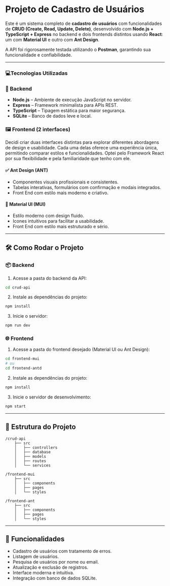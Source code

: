# Projeto de Cadastro de Usuários

Este é um sistema completo de **cadastro de usuários** com funcionalidades de **CRUD (Create, Read, Update, Delete)**, desenvolvido com **Node.js + TypeScript + Express** no backend e dois frontends distintos usando **React**: um com **Material UI** e outro com **Ant Design**. 

A API foi rigorosamente testada utilizando o **Postman**, garantindo sua funcionalidade e confiabilidade.

---

### 💻Tecnologias Utilizadas

### 🧠 Backend
- **Node.js** – Ambiente de execução JavaScript no servidor.
- **Express** – Framework minimalista para APIs REST.
- **TypeScript** – Tipagem estática para maior segurança.
- **SQLite** – Banco de dados leve e local.

### 🖼️ Frontend (2 interfaces)

Decidi criar duas interfaces distintas para explorar diferentes abordagens de design e usabilidade. Cada uma delas oferece uma experiência única, permitindo comparar estilos e funcionalidades. Optei pelo Framework React por sua flexibilidade e pela familiaridade que tenho com ele.

#### ✅ Ant Design (ANT)
- Componentes visuais profissionais e consistentes.
- Tabelas interativas, formulários com confirmação e modais integrados.
- Front End com estilo mais moderno e criativo. 

#### 🎨 Material UI (MUI)
- Estilo moderno com design fluido.
- Icones intuitivos para facilitar a usabilidade.
- Front End com estilo mais estruturado e sério.

---

## 🛠️ Como Rodar o Projeto

### 📦 Backend

1. Acesse a pasta do backend da API:
```bash
cd crud-api 
```

2. Instale as dependências do projeto:
```bash
npm install
```

3. Inicie o servidor:
```bash
npm run dev
```

### 🌐 Frontend

1. Acesse a pasta do frontend desejado (Material UI ou Ant Design):
```bash
cd frontend-mui
# ou
cd frontend-antd
```

2. Instale as dependências do projeto:
```bash
npm install
```

3. Inicie o servidor de desenvolvimento:
```bash
npm start
```

--- 

## 📂 Estrutura do Projeto

```
/crud-api
    ├── src
    │   ├── controllers
    │   ├── database
    │   ├── models
    │   ├── routes
    │   └── services

/frontend-mui
    ├── src
    │   ├── components
    │   ├── pages
    │   └── styles

/frontend-ant
    ├── src
    │   ├── components
    │   ├── pages
    │   └── styles
```

--- 

## 🚀 Funcionalidades

- Cadastro de usuários com tratamento de erros.
- Listagem de usuários.
- Pesquisa de usuários por nome ou email.
- Atualização e exclusão de registros.
- Interface moderna e intuitiva.
- Integração com banco de dados SQLite.
